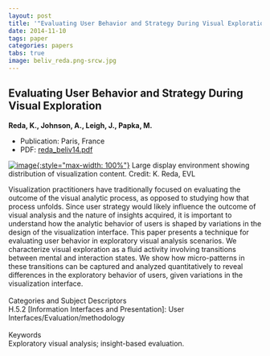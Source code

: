 ```yaml
---
layout: post
title: '"Evaluating User Behavior and Strategy During Visual Exploration"'
date: 2014-11-10
tags: paper
categories: papers
tabs: true
image: beliv_reda.png-srcw.jpg
---
```


## Evaluating User Behavior and Strategy During Visual Exploration
**Reda, K., Johnson, A., Leigh, J., Papka, M.**
- Publication: Paris, France
- PDF: [reda_beliv14.pdf](/documents/reda_beliv14.pdf)


[![image](https://www.evl.uic.edu/output/originals/beliv_reda.png-srcw.jpg){:style="max-width: 100%"}](https://www.evl.uic.edu/output/originals/beliv_reda.png-srcw.jpg)
Large display environment showing distribution of visualization content.
Credit: K. Reda, EVL

Visualization practitioners have traditionally focused on evaluating the outcome of the visual analytic process, as opposed to studying how that process unfolds. Since user strategy would likely influence the outcome of visual analysis and the nature of insights acquired, it is important to understand how the analytic behavior of users is shaped by variations in the design of the visualization interface. This paper presents a technique for evaluating user behavior in exploratory visual analysis scenarios. We characterize visual exploration as a fluid activity involving transitions between mental and interaction states. We show how micro-patterns in these transitions can be captured and analyzed quantitatively to reveal differences in the exploratory behavior of users, given variations in the visualization interface.<br><br>
Categories and Subject Descriptors<br>
H.5.2 [Information Interfaces and Presentation]: User Interfaces/Evaluation/methodology<br><br>
Keywords<br>
Exploratory visual analysis; insight-based evaluation.